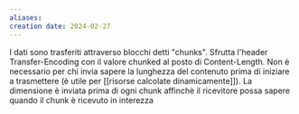 ```yaml
---
aliases: 
creation date: 2024-02-27
---
```


I dati sono trasferiti attraverso blocchi detti "chunks". Sfrutta l'header Transfer-Encoding con il valore chunked al posto di Content-Length. Non è necessario per chi invia sapere la lunghezza del contenuto prima di iniziare a trasmettere (è utile per [[risorse calcolate dinamicamente]]).
La dimensione è inviata prima di ogni chunk affinchè il ricevitore possa sapere quando il chunk è ricevuto in interezza